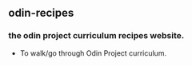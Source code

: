 ## odin-recipes

### the odin project curriculum recipes website.

- To walk/go through Odin Project curriculum.
